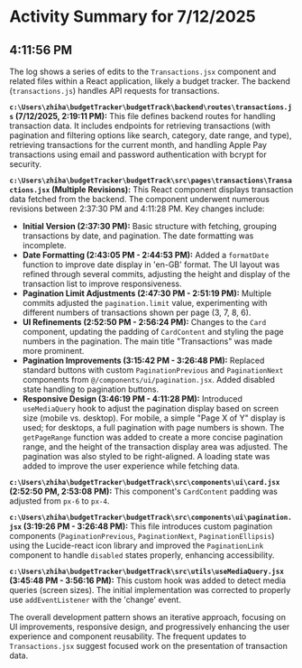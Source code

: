 # Activity Summary for 7/12/2025

## 4:11:56 PM
The log shows a series of edits to the `Transactions.jsx` component and related files within a React application, likely a budget tracker.  The backend (`transactions.js`) handles API requests for transactions.

**`c:\Users\zhiha\budgetTracker\budgetTrack\backend\routes\transactions.js` (7/12/2025, 2:19:11 PM):** This file defines backend routes for handling transaction data.  It includes endpoints for retrieving transactions (with pagination and filtering options like search, category, date range, and type), retrieving transactions for the current month, and handling Apple Pay transactions using email and password authentication with bcrypt for security.

**`c:\Users\zhiha\budgetTracker\budgetTrack\src\pages\transactions\Transactions.jsx` (Multiple Revisions):** This React component displays transaction data fetched from the backend. The component underwent numerous revisions between 2:37:30 PM and 4:11:28 PM.  Key changes include:

* **Initial Version (2:37:30 PM):**  Basic structure with fetching, grouping transactions by date, and pagination.  The date formatting was incomplete.
* **Date Formatting (2:43:05 PM - 2:44:53 PM):**  Added a `formatDate` function to improve date display in 'en-GB' format.  The UI layout was refined through several commits, adjusting the height and display of the transaction list to improve responsiveness.
* **Pagination Limit Adjustments (2:47:30 PM - 2:51:19 PM):** Multiple commits adjusted the `pagination.limit` value, experimenting with different numbers of transactions shown per page (3, 7, 8, 6).
* **UI Refinements (2:52:50 PM - 2:56:24 PM):** Changes to the `Card` component, updating the padding of `CardContent` and styling the page numbers in the pagination.  The main title "Transactions" was made more prominent.
* **Pagination Improvements (3:15:42 PM - 3:26:48 PM):** Replaced standard buttons with custom `PaginationPrevious` and `PaginationNext` components from `@/components/ui/pagination.jsx`.  Added disabled state handling to pagination buttons.
* **Responsive Design (3:46:19 PM - 4:11:28 PM):**  Introduced `useMediaQuery` hook to adjust the pagination display based on screen size (mobile vs. desktop). For mobile, a simple "Page X of Y" display is used; for desktops, a full pagination with page numbers is shown.  The `getPageRange` function was added to create a more concise pagination range, and the height of the transaction display area was adjusted.  The pagination was also styled to be right-aligned. A loading state was added to improve the user experience while fetching data.


**`c:\Users\zhiha\budgetTracker\budgetTrack\src\components\ui\card.jsx` (2:52:50 PM, 2:53:08 PM):** This component's `CardContent` padding was adjusted from `px-6` to `px-4`.


**`c:\Users\zhiha\budgetTracker\budgetTrack\src\components\ui\pagination.jsx` (3:19:26 PM - 3:26:48 PM):** This file introduces custom pagination components (`PaginationPrevious`, `PaginationNext`, `PaginationEllipsis`) using the Lucide-react icon library and improved the `PaginationLink` component to handle `disabled` states properly, enhancing accessibility.

**`c:\Users\zhiha\budgetTracker\budgetTrack\src\utils\useMediaQuery.jsx` (3:45:48 PM - 3:56:16 PM):** This custom hook was added to detect media queries (screen sizes).  The initial implementation was corrected to properly use `addEventListener` with the 'change' event.

The overall development pattern shows an iterative approach, focusing on UI improvements, responsive design, and progressively enhancing the user experience and component reusability.  The frequent updates to `Transactions.jsx` suggest focused work on the presentation of transaction data.
